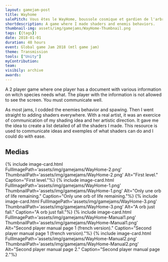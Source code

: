 ```yaml
---
layout: gamejam-post
title: Wayhome
salePitch: Vous êtes le WayHome, boussole cosmique et gardien de l'arbre de la connaissance. Work together to help travelers while protecting the fruit of knowledge.
shortdescription: A game where I made shaders and enemis behaviors.
thumbnail-img: assets/img/gamejams/WayHome-Thumbnail.png
tags: {{tags}}
date: 2018-01-01
duration: 48 hours
event: Global game Jam 2018 (mtl game jam)
theme: Transmission
tools: ["Unity"]
myContribution: 
team: 
visibily: archive
awards: 
---
```

A 2 player game where one player has a document with various information on witch species needs what. The player with the information is not allowed to see the screen. You must communicate well.

As most jams, I codded the enemies behavior and spawing. Then I went straight to adding shaders everywhere. With a real artist, it was an exercice of communication of my shading idea and her artistic direction. It gave me the idea to create a list detailed of all the shaders I made. This resource is used to communicate ideas and exemples of what shaders can do and I could do with ease.

## Medias
<div class="row">
{% include image-card.html FullImagePath='assets/img/gamejams/WayHome-2.png' ThumbnailPath='assets/img/gamejams/WayHome-2.png' Alt="First level." Caption="First level."%}
{% include image-card.html FullImagePath='assets/img/gamejams/WayHome-1.png' ThumbnailPath='assets/img/gamejams/WayHome-1.png' Alt="Only une orb of life remaining." Caption="Only une orb of life remaining."%}
{% include image-card.html FullImagePath='assets/img/gamejams/WayHome-3.png' ThumbnailPath='assets/img/gamejams/WayHome-3.png' Alt="A orb just fall." Caption="A orb just fall."%}
{% include image-card.html FullImagePath='assets/img/gamejams/WayHome-Manual1.png' ThumbnailPath='assets/img/gamejams/WayHome-Manual1.png' Alt="Second player manual page 1 (french version)." Caption="Second player manual page 1 (french version)."%}
{% include image-card.html FullImagePath='assets/img/gamejams/WayHome-Manual2.png' ThumbnailPath='assets/img/gamejams/WayHome-Manual2.png' Alt="Second player manual page 2." Caption="Second player manual page 2."%}
</div>